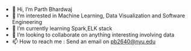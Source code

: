 - 👋 Hi, I’m Parth Bhardwaj
- 👀 I’m interested in Machine Learning, Data Visualization and Software Engineering
- 🌱 I’m currently learning Spark,ELK stack
- 💞️ I’m looking to collaborate on anything interesting involving data
- 📫 How to reach me : Send an email on pb2640@nyu.edu

<!---
pb2640/pb2640 is a ✨ special ✨ repository because its `README.md` (this file) appears on your GitHub profile.
You can click the Preview link to take a look at your changes.
--->
